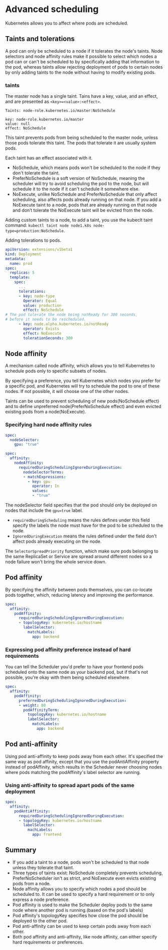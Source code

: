 # Advanced scheduling

Kubernetes allows you to affect where pods are scheduled.

## Taints and tolerations

A pod can only be scheduled to a node if it tolerates the node's taints. Node
selectors and node affinity rules make it possible to select which nodes a pod
can or can't be scheduled to by specifically adding that information to the pod,
whereas taints allow rejecting deployment of pods to certain nodes by only
adding taints to the node without having to modify existing pods.

### taints

The master node has a single taint. Tains have a key, value, and an effect, and
are presented as `<key>=<value>:<effect>`.

```text
Taints: node-role.kubernetes.io/master:NoSchedule

key: node-role.kubernetes.io/master
value: null
effect: NoSchedule
```

This taint prevents pods from being scheduled to the master node, unless those
pods tolerate this taint. The pods that tolerate it are usually system pods.

Each taint has an effect associated with it.

* NoSchedule, which means pods won't be scheduled to the node if they don't
  tolerate the taint.
* PreferNoSchedule is a soft version of NoSchedule, meaning the scheduler will
  try to avoid scheduling the pod to the node, but will schedule it to the node
  if it can't schedule it somewhere else.
* NoExecute, unlike NoSchedule and PreferNoSchedule that only affect scheduling,
  also affects pods already running on that node.  If you add a NoExecute taint
  to a node, pods that are already running on that node and don’t tolerate the
  NoExecute taint will be evicted from the node.

Adding custom taints to a node, to add a taint, you use the kubeclt taint
command: `kubectl taint node node1.k8s node-type=production:NoSchedule`.

Adding tolerations to pods.

```yaml
apiVersion: extensions/v1beta1
kind: Deployment
metadata:
  name: prod
spec:
  replicas: 5
  template:
    spec:
      ...
      tolerations:
      - key: node-type
        Operator: Equal
        value: production
        effect: NoSchedule
# The pod tolerate the node being notReady for 300 seconds,
# before it needs to be rescheduled.
      - key: node.alpha.kubernetes.io/notReady
        operator: Exists
        effect: NoExecute
        tolerationSeconds: 300
```

## Node affinity

A mechanism called node affinity, which allows you to tell Kubernetes to
schedule pods only to specific subsets of nodes.

By specifying a preference, you tell Kubernetes which nodes you prefer for a
specific pod, and Kubernetes will try to schedule the pod to one of these nodes.
If not possible, it will choose one of the other nodes.

Taints can be used to prevent scheduling of new pods(NoSchedule effect) and to
define unpreferred node(PreferNoSchedule effect) and even evicted existing pods
from a node(NoExecute).

### Specifying hard node affinity rules

```yaml
spec:
  nodeSelector:
    gpu: "true"

spec:
  affinity:
    nodeAffinity:
      requiredDuringSchedulingIgnoreDuringExecution:
        nodeSelectorTerms:
        - matchExpressions:
          - key: gpu
            operator: In
            values:
            - "true"
```

The nodeSelector field specifies that the pod should only be deployed on nodes
that include the `gpu=true` label.

* `requiredDuringScheduling` means the rules defines under this field specify
  the labels the node must have for the pod to be scheduled to the node.
* `IgnoredDuringExecution` means the rules defined under the field don't affect
  pods already executing on the node.

The `SelectorSpreadPriority` function, which make sure pods belonging to the
same ReplicaSet or Service are spread around different nodes so a node failure
won't bring the whole service down.

## Pod affinity

By specifying the affinity between pods themselves, you can co-locate pods
together, which, reducing latency and improving the performance.

```yaml
spec:
  affinity:
    podAffinity:
      requiredDuringSchedulingIgnoredDuringExecution:
      - topologyKey: kubernetes.io/hostname
        labelSelector:
          matchLabels:
            app: backend
```

### Expressing pod affinity preference instead of hard requirements

You can tell the Scheduler you'd prefer to have your frontend pods scheduled
onto the same node as your backend pod, but if that's not possible, you're okay
with them being scheduled elsewhere.

```yaml
spec:
  affinity:
    podAffinity:
      preferredDuringSchedulingIgnoredDuringExecution:
      - weight: 80
        podAffinityTerm:
          topologyKey: kubernetes.io/hostname
          labelSelector:
            matchLabels:
              app: backend
```

## Pod anti-affinity

Using pod anti-affinity to keep pods away from each other. It's specified the
same way as pod affinity, except that you use the podAntiAffinity property
instead of podAffinity, which results in the Scheduler never choosing nodes
where pods matching the podAffinity's label selector are running.

### Using anti-affinity to spread apart pods of the same deployment

```yaml
spec:
  affinity:
    podAntiAffinity:
      requiredDuringSchedulingIgnoredDuringExecution:
      - topologyKey: kubernetes.io/hostname
        labelSelector:
          machLabels:
            app: frontend
```

## Summary

* If you add a taint to a node, pods won't be scheduled to that node unless they
  tolerate that taint.
* Three types of taints exist: NoSchedule completely prevents scheduling,
  PreferNoScheduler isn't as strict, and NoExecute even evicts existing pods
  from a node.
* Node affinity allows you to specify which nodes a pod should be scheduled to.
  It can be used to specify a hard requirement or to only express a node
  preference.
* Pod affinity is used to make the Scheduler deploy pods to the same node where
  another pod is running.(based on the pod's labels)
* Pod affinity's topologyKey specifies how close the pod should be deployed to
  the other pod.
* Pod anti-affinity can be used to keep certain pods away from each other.
* Both pod affinity and anti-affinity, like node affinity, can either specify
  hard requirements or preferences.
